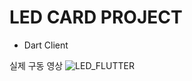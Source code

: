 # LED CARD PROJECT
- Dart Client

실제 구동 영상
![LED_FLUTTER](https://user-images.githubusercontent.com/83276163/141917332-a0a3c2a2-e69b-4a22-bbe5-03069e31535d.gif)
